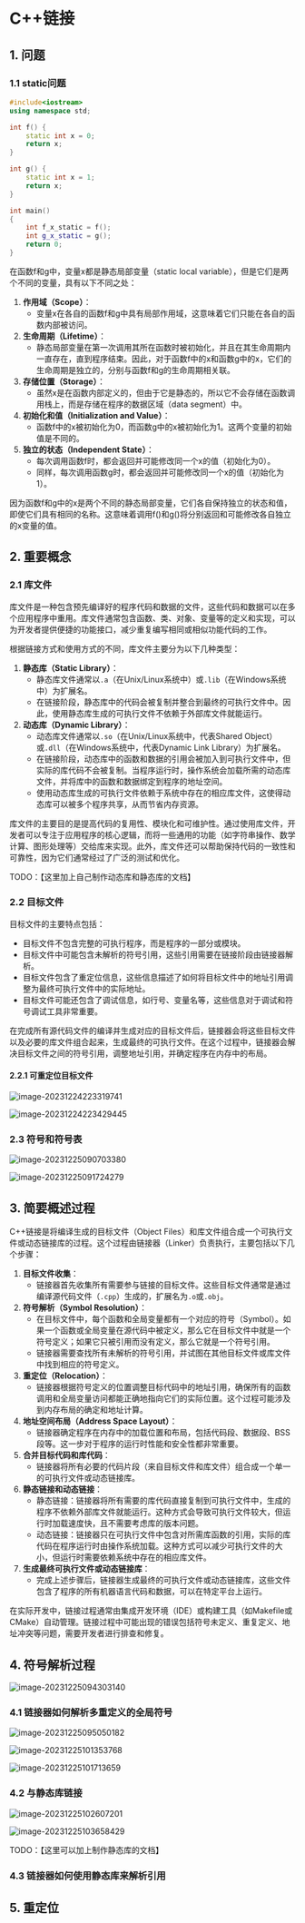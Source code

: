 # C++链接

## 1. 问题

### 1.1 static问题

```c++
#include<iostream>
using namespace std;

int f() {
    static int x = 0;
    return x;
}

int g() {
    static int x = 1;
    return x;
}

int main()
{
    int f_x_static = f();
    int g_x_static = g();
    return 0;
}
```

在函数f和g中，变量x都是静态局部变量（static local variable），但是它们是两个不同的变量，具有以下不同之处：

1. **作用域（Scope）**：
   - 变量x在各自的函数f和g中具有局部作用域，这意味着它们只能在各自的函数内部被访问。
2. **生命周期（Lifetime）**：
   - 静态局部变量在第一次调用其所在函数时被初始化，并且在其生命周期内一直存在，直到程序结束。因此，对于函数f中的x和函数g中的x，它们的生命周期是独立的，分别与函数f和g的生命周期相关联。
3. **存储位置（Storage）**：
   - 虽然x是在函数内部定义的，但由于它是静态的，所以它不会存储在函数调用栈上，而是存储在程序的数据区域（data segment）中。
4. **初始化和值（Initialization and Value）**：
   - 函数f中的x被初始化为0，而函数g中的x被初始化为1。这两个变量的初始值是不同的。
5. **独立的状态（Independent State）**：
   - 每次调用函数f时，都会返回并可能修改同一个x的值（初始化为0）。
   - 同样，每次调用函数g时，都会返回并可能修改同一个x的值（初始化为1）。

因为函数f和g中的x是两个不同的静态局部变量，它们各自保持独立的状态和值，即使它们具有相同的名称。这意味着调用f()和g()将分别返回和可能修改各自独立的x变量的值。

## 2. 重要概念

### 2.1 库文件

库文件是一种包含预先编译好的程序代码和数据的文件，这些代码和数据可以在多个应用程序中重用。库文件通常包含函数、类、对象、变量等的定义和实现，可以为开发者提供便捷的功能接口，减少重复编写相同或相似功能代码的工作。

根据链接方式和使用方式的不同，库文件主要分为以下几种类型：

1. **静态库（Static Library）**：
   - 静态库文件通常以`.a`（在Unix/Linux系统中）或`.lib`（在Windows系统中）为扩展名。
   - 在链接阶段，静态库中的代码会被复制并整合到最终的可执行文件中。因此，使用静态库生成的可执行文件不依赖于外部库文件就能运行。
2. **动态库（Dynamic Library）**：
   - 动态库文件通常以`.so`（在Unix/Linux系统中，代表Shared Object）或`.dll`（在Windows系统中，代表Dynamic Link Library）为扩展名。
   - 在链接阶段，动态库中的函数和数据的引用会被加入到可执行文件中，但实际的库代码不会被复制。当程序运行时，操作系统会加载所需的动态库文件，并将库中的函数和数据绑定到程序的地址空间。
   - 使用动态库生成的可执行文件依赖于系统中存在的相应库文件，这使得动态库可以被多个程序共享，从而节省内存资源。

库文件的主要目的是提高代码的复用性、模块化和可维护性。通过使用库文件，开发者可以专注于应用程序的核心逻辑，而将一些通用的功能（如字符串操作、数学计算、图形处理等）交给库来实现。此外，库文件还可以帮助保持代码的一致性和可靠性，因为它们通常经过了广泛的测试和优化。

TODO：【这里加上自己制作动态库和静态库的文档】

### 2.2 目标文件

目标文件的主要特点包括：

- 目标文件不包含完整的可执行程序，而是程序的一部分或模块。
- 目标文件中可能包含未解析的符号引用，这些引用需要在链接阶段由链接器解析。
- 目标文件包含了重定位信息，这些信息描述了如何将目标文件中的地址引用调整为最终可执行文件中的实际地址。
- 目标文件可能还包含了调试信息，如行号、变量名等，这些信息对于调试和符号调试工具非常重要。

在完成所有源代码文件的编译并生成对应的目标文件后，链接器会将这些目标文件以及必要的库文件组合起来，生成最终的可执行文件。在这个过程中，链接器会解决目标文件之间的符号引用，调整地址引用，并确定程序在内存中的布局。

#### 2.2.1 可重定位目标文件

![image-20231224223319741](C++链接.assets/image-20231224223319741.png) 

![image-20231224223429445](C++链接.assets/image-20231224223429445.png) 

### 2.3 符号和符号表

![image-20231225090703380](C++链接.assets/image-20231225090703380.png) 

![image-20231225091724279](C++链接.assets/image-20231225091724279.png) 

## 3. 简要概述过程

C++链接是将编译生成的目标文件（Object Files）和库文件组合成一个可执行文件或动态链接库的过程。这个过程由链接器（Linker）负责执行，主要包括以下几个步骤：

1. **目标文件收集**：
   - 链接器首先收集所有需要参与链接的目标文件。这些目标文件通常是通过编译源代码文件（`.cpp`）生成的，扩展名为`.o`或`.obj`。
2. **符号解析（Symbol Resolution）**：
   - 在目标文件中，每个函数和全局变量都有一个对应的符号（Symbol）。如果一个函数或全局变量在源代码中被定义，那么它在目标文件中就是一个符号定义；如果它只被引用而没有定义，那么它就是一个符号引用。
   - 链接器需要查找所有未解析的符号引用，并试图在其他目标文件或库文件中找到相应的符号定义。
3. **重定位（Relocation）**：
   - 链接器根据符号定义的位置调整目标代码中的地址引用，确保所有的函数调用和全局变量访问都能正确地指向它们的实际位置。这个过程可能涉及到内存布局的确定和地址计算。
4. **地址空间布局（Address Space Layout）**：
   - 链接器确定程序在内存中的加载位置和布局，包括代码段、数据段、BSS段等。这一步对于程序的运行时性能和安全性都非常重要。
5. **合并目标代码和库代码**：
   - 链接器将所有必要的代码片段（来自目标文件和库文件）组合成一个单一的可执行文件或动态链接库。
6. **静态链接和动态链接**：
   - 静态链接：链接器将所有需要的库代码直接复制到可执行文件中，生成的程序不依赖外部库文件就能运行。这种方式会导致可执行文件较大，但运行时加载速度快，且不需要考虑库的版本问题。
   - 动态链接：链接器只在可执行文件中包含对所需库函数的引用，实际的库代码在程序运行时由操作系统加载。这种方式可以减少可执行文件的大小，但运行时需要依赖系统中存在的相应库文件。
7. **生成最终可执行文件或动态链接库**：
   - 完成上述步骤后，链接器生成最终的可执行文件或动态链接库，这些文件包含了程序的所有机器语言代码和数据，可以在特定平台上运行。

在实际开发中，链接过程通常由集成开发环境（IDE）或构建工具（如Makefile或CMake）自动管理。链接过程中可能出现的错误包括符号未定义、重复定义、地址冲突等问题，需要开发者进行排查和修复。

## 4. 符号解析过程

![image-20231225094303140](C++链接.assets/image-20231225094303140.png) 

### 4.1 链接器如何解析多重定义的全局符号

![image-20231225095050182](C++链接.assets/image-20231225095050182.png) 

![image-20231225101353768](C++链接.assets/image-20231225101353768.png) 

![image-20231225101713659](C++链接.assets/image-20231225101713659.png) 

### 4.2 与静态库链接

![image-20231225102607201](C++链接.assets/image-20231225102607201.png) 

![image-20231225103658429](C++链接.assets/image-20231225103658429.png) 

TODO：【这里可以加上制作静态库的文档】

### 4.3 链接器如何使用静态库来解析引用



## 5. 重定位


